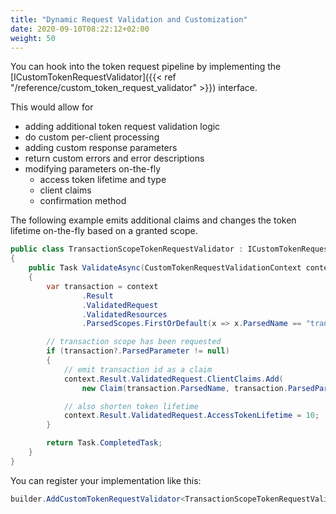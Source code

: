 ```yaml
---
title: "Dynamic Request Validation and Customization"
date: 2020-09-10T08:22:12+02:00
weight: 50
---
```


You can hook into the token request pipeline by implementing the [ICustomTokenRequestValidator]({{< ref "/reference/custom_token_request_validator" >}}) interface.

This would allow for

* adding additional token request validation logic
* do custom per-client processing
* adding custom response parameters
* return custom errors and error descriptions
* modifying parameters on-the-fly
    * access token lifetime and type
    * client claims
    * confirmation method

The following example emits additional claims and changes the token lifetime on-the-fly based on a granted scope.

```cs
public class TransactionScopeTokenRequestValidator : ICustomTokenRequestValidator
{
    public Task ValidateAsync(CustomTokenRequestValidationContext context)
    {
        var transaction = context
                .Result
                .ValidatedRequest
                .ValidatedResources
                .ParsedScopes.FirstOrDefault(x => x.ParsedName == "transaction");

        // transaction scope has been requested
        if (transaction?.ParsedParameter != null)
        {
            // emit transaction id as a claim
            context.Result.ValidatedRequest.ClientClaims.Add(
                new Claim(transaction.ParsedName, transaction.ParsedParameter));

            // also shorten token lifetime
            context.Result.ValidatedRequest.AccessTokenLifetime = 10;
        }

        return Task.CompletedTask;
    }
}
```

You can register your implementation like this:

```cs
builder.AddCustomTokenRequestValidator<TransactionScopeTokenRequestValidator>();
```
